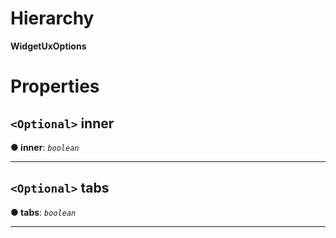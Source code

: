 

# Hierarchy

**WidgetUxOptions**

# Properties

<a id="inner"></a>

## `<Optional>` inner

**● inner**: *`boolean`*

___
<a id="tabs"></a>

## `<Optional>` tabs

**● tabs**: *`boolean`*

___

